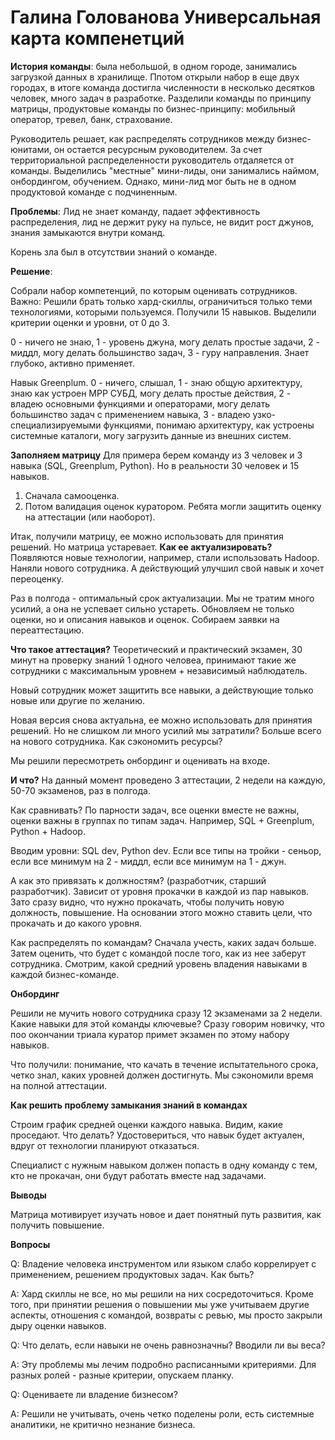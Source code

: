 # Галина Голованова Универсальная карта компенетций 

**История команды**: была небольшой, в одном городе, занимались загрузкой данных в хранилище. Ппотом открыли набор в еще двух городах, в итоге команда достигла численности в несколько десятков человек, много задач в разработке. 
Разделили команды по принципу матрицы, продуктовые команды по бизнес-принципу: мобильный оператор, тревел, банк, страхование. 

Руководитель решает, как распределять сотрудников между бизнес-юнитами, он остается ресурсным руководителем. За счет территориальной распределенности руководитель отдаляется от команды. Выделились "местные" мини-лиды, они занимались наймом, онбордингом, обучением. 
Однако, мини-лид мог быть не в одном продуктовой команде с подчиненным. 

**Проблемы**: Лид не знает команду, падает эффективность распределения, лид не держит руку на пульсе, не видит рост джунов, знания замыкаются внутри команд. 

Корень зла был в отсутствии знаний о команде. 

**Решение**:

Собрали набор компетенций, по которым оценивать сотрудников. 
Важно: Решили брать только хард-скиллы, ограничиться только теми технологиями, которыми пользуемся. Получили 15 навыков. Выделили критерии оценки и уровни, от 0 до 3. 

0 - ничего не знаю, 1 - уровень джуна, могу делать простые задачи, 2 - миддл, могу делать большинство задач, 3 - гуру направления. Знает глубоко, активно применяет. 

Навык Greenplum. 0 - ничего, слышал, 1 - знаю общую архитектуру, знаю как устроен MPP СУБД, могу делать простые действия, 2 - владею основными функциями и операторами, могу делать большинство задач с применением навыка, 3 - владею узко-специализируемыми функциями, понимаю архитектуру, как устроены системные каталоги, могу загрузить данные из внешних систем. 

**Заполняем матрицу** 
Для примера берем команду из 3 человек и 3 навыка (SQL, Greenplum, Python). Но в реальности 30 человек и 15 навыков. 

1. Сначала самооценка. 
2. Потом валидация оценок куратором. Ребята могли защитить оценку на аттестации (или наоборот).

Итак, получили матрицу, ее можно использовать для принятия решений. 
Но матрица устаревает. **Как ее актуализировать?** Появляются новые технологии, например, стали использовать Hadoop. Наняли нового сотрудника. А действующий улучшил свой навык и хочет переоценку. 

Раз в полгода - оптимальный срок актуализации. 
Мы не тратим много усилий, а она не успевает сильно устареть. 
Обновляем не только оценки, но и описания навыков и оценок. Собираем заявки на переаттестацию.

**Что такое аттестация?** Теоретический и практический экзамен, 30 минут на проверку знаний 1 одного человеа, принимают такие же сотрудники с максимальным уровнем + независимый наблюдатель. 

Новый сотрудник может защитить все навыки, а действующие только новые или другие по желанию. 

Новая версия снова актуальна, ее можно использовать для принятия решений. Но не слишком ли много усилий мы затратили? Больше всего на нового сотрудника. Как сэкономить ресурсы?

Мы решили пересмотреть онбординг и оценивать на входе. 

**И что?** На данный момент проведено 3 аттестации, 2 недели на каждую, 50-70 экзаменов, раз в полгода. 

Как сравнивать? По парности задач, все оценки вместе не важны, оценки важны в группах по типам задач. Например, SQL + Greenplum, Python + Hadoop. 

Вводим уровни: SQL dev, Python dev. Если все типы на тройки - сеньор, если все минимум на 2 - миддл, если все минимум на 1 - джун. 

А как это привязать к должностям? (разработчик, старший разработчик). Зависит от уровня прокачки в каждой из пар навыков. Зато сразу видно, что нужно прокачать, чтобы получить новую должность, повышение. На основании этого можно ставить цели, что прокачать и до какого уровня. 

Как распределять по командам? Сначала учесть, каких задач больше. Затем оценить, что будет с командой после того, как из нее заберут сотрудника. Смотрим, какой средний уровень владения навыками в каждой бизнес-команде. 

**Онбординг**

Решили не мучить нового сотрудника сразу 12 экзаменами за 2 недели. 
Какие навыки для этой команды ключевые? Сразу говорим новичку, что поо окончании триала куратор примет экзамен по этому набору навыков. 

Что получили: понимание, что качать в течение испытательного срока, четко знал, каких уровней должен достигнуть. Мы сэкономили время на полной аттестации. 

**Как решить проблему замыкания знаний в командах**

Строим график средней оценки каждого навыка. Видим, какие проседают. Что делать? 
Удостовериться, что навык будет актуален, вдруг от технологии планируют отказаться. 

Специалист с нужным навыком должен попасть в одну команду с тем, кто не прокачан, они будут работать вместе над задачами. 

**Выводы**

Матрица мотивирует изучать новое и дает понятный путь развития, как получить повышение. 

**Вопросы**

Q: Владение человека инструментом или языком слабо коррелирует с применением, решением продуктовых задач. Как быть?

A: Хард скиллы не все, но мы решили на них сосредоточиться. Кроме того, при принятии решения о повышении мы уже учитываем другие аспекты, отношения с командой, возвраты с ревью, мы просто закрыли дыру оценки навыков. 

Q: Что делать, если навыки не очень равнозначны? Вводили ли вы веса?

A: Эту проблемы мы лечим подробно расписанными критериями. Для разных ролей - разные критерии, опускаем планку. 

Q: Оцениваете ли владение бизнесом?

A: Решили не учитывать, очень четко поделены роли, есть системные аналитики, не критично незнание бизнеса. 




